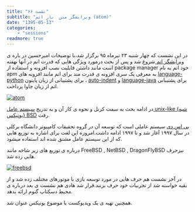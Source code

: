 ```yaml
---
title: "نشست ۶۶"
subtitle: "ویرایشگر متن  باز اتم (atom)"
date: "1395-05-13"
categories:
    - "sessions"
readmore: true
---
```

در این نشست که چهار شنبه ۲۳ تیرماه ۹۵ برگزار شد،با توضیحات امیرحسین در باره ی [ویرایشگر اتم ](https://atom.io/)شروع شد و پس از بحث درمورد ویژگی هایی که قدرت اتم در آنها نهفته است مانند داشتن قابلیت نصب افزونه و استفاده از package manager خود اتم به نام apm به معرفی یک سری افزونه ی قدرت مند برای اتم مانند افزونه های [language-python](https://atom.io/packages/language-python) برای پشتیبانی از زبان پایتون ، [auto-indent](https://atom.io/packages/auto-indent) و [language-java](https://atom.io/packages/language-java) برای پشتیبانی اتم از زیان جاوا پرداخت.

[![atom](/img/b6e50648-fdbb-11e6-86dd-a088b4d860141488289335.0553439.png)](img/b6e50648-fdbb-11e6-86dd-a088b4d860141488289335.0553439.png)

در ادامه بحث به سمت کرنل و نحوه ی کار آن و به تدریج [سیستم عامل unix-like (شبه یونیکس‌)‌ BSD](https://en.wikipedia.org/wiki/Berkeley_Software_Distribution) رفت.

[بی اس دی](https://fa.wikipedia.org/wiki/%D8%A8%DB%8C%E2%80%8C%D8%A7%D8%B3%E2%80%8C%D8%AF%DB%8C) سیستم عاملی است که توسعه آن در گروه تحقیقات کامپیوتر دانشگاه برکلی در سال ۱۹۹۷ آغاز شد و تا ۱۹۹۷ ادامه داشت.امروزه این لغت برای اشاره به توزیع هایی که از این سیستم عامل مشتق شده اند استفاده میشود.

درباره ی توزیع های زیر شاخه مانند FreeBSD , NetBSD , DragonFlyBSD نیزحرف هایی زده شد.

[![freebsd](/img/b6e50814-fdbb-11e6-86dd-a088b4d860141488289335.055374.png)](img/b6e50814-fdbb-11e6-86dd-a088b4d860141488289335.055374.png)

در آخر نشست هم حرف هایی در مورد توسعه بازی با موتورهای مختلف زده شد و از بقیه خواسته شد از تجربیات خود حرف بزنند.قرار شد هادی هم نشست ی بعد درباره ی محیط دسکتاپ گنوم ارائه بدهد.

همچنین تهیه ی یک ویدیوکست با موضوع یونیکس عنوان شد.
